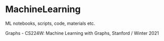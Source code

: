 # MachineLearning
ML notebooks, scripts, code, materials etc.

Graphs - CS224W: Machine Learning with Graphs, Stanford / Winter 2021
